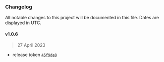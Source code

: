 ### Changelog

All notable changes to this project will be documented in this file. Dates are displayed in UTC.

#### v1.0.6

> 27 April 2023

- release token [`45f9de8`](https://github.com/idanya/evm-simulator/commit/45f9de85b82261a1177128ff357d37cc3f6cab9b)
